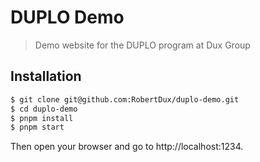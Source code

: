 # DUPLO Demo

> Demo website for the DUPLO program at Dux Group

## Installation

```sh
$ git clone git@github.com:RobertDux/duplo-demo.git
$ cd duplo-demo
$ pnpm install
$ pnpm start
```

Then open your browser and go to http://localhost:1234.
